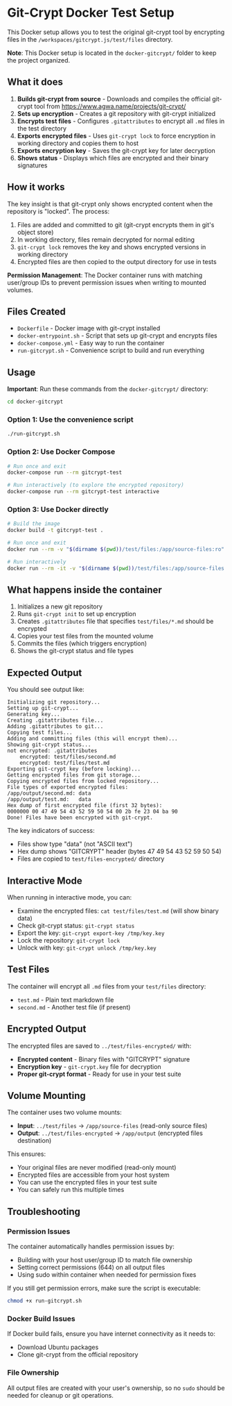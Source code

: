 # Git-Crypt Docker Test Setup

This Docker setup allows you to test the original git-crypt tool by encrypting files in the `/workspaces/gitcrypt.js/test/files` directory.

**Note**: This Docker setup is located in the `docker-gitcrypt/` folder to keep the project organized.

## What it does

1. **Builds git-crypt from source** - Downloads and compiles the official git-crypt tool from https://www.agwa.name/projects/git-crypt/
2. **Sets up encryption** - Creates a git repository with git-crypt initialized
3. **Encrypts test files** - Configures `.gitattributes` to encrypt all `.md` files in the test directory
4. **Exports encrypted files** - Uses `git-crypt lock` to force encryption in working directory and copies them to host
5. **Exports encryption key** - Saves the git-crypt key for later decryption
6. **Shows status** - Displays which files are encrypted and their binary signatures

## How it works

The key insight is that git-crypt only shows encrypted content when the repository is "locked". The process:

1. Files are added and committed to git (git-crypt encrypts them in git's object store)
2. In working directory, files remain decrypted for normal editing
3. `git-crypt lock` removes the key and shows encrypted versions in working directory
4. Encrypted files are then copied to the output directory for use in tests

**Permission Management**: The Docker container runs with matching user/group IDs to prevent permission issues when writing to mounted volumes.

## Files Created

- `Dockerfile` - Docker image with git-crypt installed
- `docker-entrypoint.sh` - Script that sets up git-crypt and encrypts files
- `docker-compose.yml` - Easy way to run the container
- `run-gitcrypt.sh` - Convenience script to build and run everything

## Usage

**Important**: Run these commands from the `docker-gitcrypt/` directory:

```bash
cd docker-gitcrypt
```

### Option 1: Use the convenience script
```bash
./run-gitcrypt.sh
```

### Option 2: Use Docker Compose
```bash
# Run once and exit
docker-compose run --rm gitcrypt-test

# Run interactively (to explore the encrypted repository)
docker-compose run --rm gitcrypt-test interactive
```

### Option 3: Use Docker directly
```bash
# Build the image
docker build -t gitcrypt-test .

# Run once and exit
docker run --rm -v "$(dirname $(pwd))/test/files:/app/source-files:ro" -v "$(dirname $(pwd))/test/files-encrypted:/app/output" gitcrypt-test

# Run interactively
docker run --rm -it -v "$(dirname $(pwd))/test/files:/app/source-files:ro" -v "$(dirname $(pwd))/test/files-encrypted:/app/output" gitcrypt-test interactive
```

## What happens inside the container

1. Initializes a new git repository
2. Runs `git-crypt init` to set up encryption
3. Creates `.gitattributes` file that specifies `test/files/*.md` should be encrypted
4. Copies your test files from the mounted volume
5. Commits the files (which triggers encryption)
6. Shows the git-crypt status and file types

## Expected Output

You should see output like:
```
Initializing git repository...
Setting up git-crypt...
Generating key...
Creating .gitattributes file...
Adding .gitattributes to git...
Copying test files...
Adding and committing files (this will encrypt them)...
Showing git-crypt status...
not encrypted: .gitattributes
    encrypted: test/files/second.md
    encrypted: test/files/test.md
Exporting git-crypt key (before locking)...
Getting encrypted files from git storage...
Copying encrypted files from locked repository...
File types of exported encrypted files:
/app/output/second.md: data
/app/output/test.md:   data
Hex dump of first encrypted file (first 32 bytes):
0000000 00 47 49 54 43 52 59 50 54 00 2b fe 23 04 ba 90
Done! Files have been encrypted with git-crypt.
```

The key indicators of success:
- Files show type "data" (not "ASCII text")  
- Hex dump shows "GITCRYPT" header (bytes 47 49 54 43 52 59 50 54)
- Files are copied to `test/files-encrypted/` directory

## Interactive Mode

When running in interactive mode, you can:
- Examine the encrypted files: `cat test/files/test.md` (will show binary data)
- Check git-crypt status: `git-crypt status`
- Export the key: `git-crypt export-key /tmp/key.key`
- Lock the repository: `git-crypt lock`
- Unlock with key: `git-crypt unlock /tmp/key.key`

## Test Files

The container will encrypt all `.md` files from your `test/files` directory:
- `test.md` - Plain text markdown file
- `second.md` - Another test file (if present)

## Encrypted Output

The encrypted files are saved to `../test/files-encrypted/` with:
- **Encrypted content** - Binary files with "GITCRYPT" signature
- **Encryption key** - `git-crypt.key` file for decryption
- **Proper git-crypt format** - Ready for use in your test suite

## Volume Mounting

The container uses two volume mounts:
- **Input**: `../test/files` → `/app/source-files` (read-only source files)
- **Output**: `../test/files-encrypted` → `/app/output` (encrypted files destination)

This ensures:
- Your original files are never modified (read-only mount)
- Encrypted files are accessible from your host system
- You can use the encrypted files in your test suite
- You can safely run this multiple times

## Troubleshooting

### Permission Issues
The container automatically handles permission issues by:
- Building with your host user/group ID to match file ownership
- Setting correct permissions (644) on all output files
- Using sudo within container when needed for permission fixes

If you still get permission errors, make sure the script is executable:
```bash
chmod +x run-gitcrypt.sh
```

### Docker Build Issues
If Docker build fails, ensure you have internet connectivity as it needs to:
- Download Ubuntu packages
- Clone git-crypt from the official repository

### File Ownership
All output files are created with your user's ownership, so no `sudo` should be needed for cleanup or git operations.